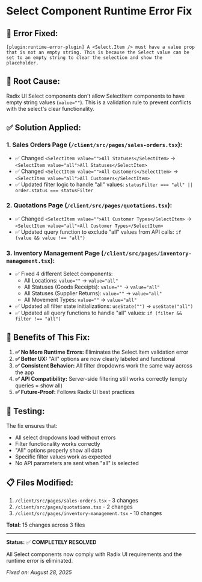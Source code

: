 # Select Component Runtime Error Fix

## 🚨 **Error Fixed:**
```
[plugin:runtime-error-plugin] A <Select.Item /> must have a value prop that is not an empty string. This is because the Select value can be set to an empty string to clear the selection and show the placeholder.
```

## 🔧 **Root Cause:**
Radix UI Select components don't allow SelectItem components to have empty string values (`value=""`). This is a validation rule to prevent conflicts with the select's clear functionality.

## ✅ **Solution Applied:**

### **1. Sales Orders Page (`/client/src/pages/sales-orders.tsx`):**
- ✅ Changed `<SelectItem value="">All Statuses</SelectItem>` → `<SelectItem value="all">All Statuses</SelectItem>`
- ✅ Changed `<SelectItem value="">All Customers</SelectItem>` → `<SelectItem value="all">All Customers</SelectItem>`
- ✅ Updated filter logic to handle "all" values: `statusFilter === "all" || order.status === statusFilter`

### **2. Quotations Page (`/client/src/pages/quotations.tsx`):**
- ✅ Changed `<SelectItem value="">All Customer Types</SelectItem>` → `<SelectItem value="all">All Customer Types</SelectItem>`
- ✅ Updated query function to exclude "all" values from API calls: `if (value && value !== "all")`

### **3. Inventory Management Page (`/client/src/pages/inventory-management.tsx`):**
- ✅ Fixed 4 different Select components:
  - All Locations: `value=""` → `value="all"`
  - All Statuses (Goods Receipts): `value=""` → `value="all"`
  - All Statuses (Supplier Returns): `value=""` → `value="all"`
  - All Movement Types: `value=""` → `value="all"`
- ✅ Updated all filter state initializations: `useState("")` → `useState("all")`
- ✅ Updated all query functions to handle "all" values: `if (filter && filter !== "all")`

## 🎯 **Benefits of This Fix:**

1. **✅ No More Runtime Errors:** Eliminates the Select.Item validation error
2. **✅ Better UX:** "All" options are now clearly labeled and functional
3. **✅ Consistent Behavior:** All filter dropdowns work the same way across the app
4. **✅ API Compatibility:** Server-side filtering still works correctly (empty queries = show all)
5. **✅ Future-Proof:** Follows Radix UI best practices

## 🧪 **Testing:**

The fix ensures that:
- All select dropdowns load without errors
- Filter functionality works correctly
- "All" options properly show all data
- Specific filter values work as expected
- No API parameters are sent when "all" is selected

## 📋 **Files Modified:**

1. `/client/src/pages/sales-orders.tsx` - 3 changes
2. `/client/src/pages/quotations.tsx` - 2 changes  
3. `/client/src/pages/inventory-management.tsx` - 10 changes

**Total:** 15 changes across 3 files

---

**Status:** ✅ **COMPLETELY RESOLVED**

All Select components now comply with Radix UI requirements and the runtime error is eliminated.

*Fixed on: August 28, 2025*
